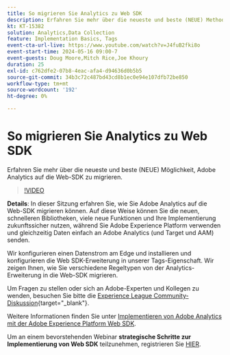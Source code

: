 ```yaml
---
title: So migrieren Sie Analytics zu Web SDK
description: Erfahren Sie mehr über die neueste und beste (NEUE) Methode zur Migration von Adobe Analytics zum Web-SDK
kt: KT-15382
solution: Analytics,Data Collection
feature: Implementation Basics, Tags
event-cta-url-live: https://www.youtube.com/watch?v=J4fuB2fki8o
event-start-time: 2024-05-16 09:00-7
event-guests: Doug Moore,Mitch Rice,Joe Khoury
duration: 25
exl-id: c762dfe2-07b8-4eac-afa4-d94636d0b5b5
source-git-commit: 34b3c72c487bd43cd8b1ec0e94e107dfb72be850
workflow-type: tm+mt
source-wordcount: '192'
ht-degree: 0%

---
```


# So migrieren Sie Analytics zu Web SDK

Erfahren Sie mehr über die neueste und beste (NEUE) Möglichkeit, Adobe Analytics auf die Web-SDK zu migrieren.

>[!VIDEO](https://video.tv.adobe.com/v/3428791/?quality=12&learn=on)

**Details**: In dieser Sitzung erfahren Sie, wie Sie Adobe Analytics auf die Web-SDK migrieren können. Auf diese Weise können Sie die neuen, schnelleren Bibliotheken, viele neue Funktionen und Ihre Implementierung zukunftssicher nutzen, während Sie Adobe Experience Platform verwenden und gleichzeitig Daten einfach an Adobe Analytics (und Target und AAM) senden.

Wir konfigurieren einen Datenstrom am Edge und installieren und konfigurieren die Web SDK-Erweiterung in unserer Tags-Eigenschaft. Wir zeigen Ihnen, wie Sie verschiedene Regeltypen von der Analytics-Erweiterung in die Web-SDK migrieren.

Um Fragen zu stellen oder sich an Adobe-Experten und Kollegen zu wenden, besuchen Sie bitte die [Experience League Community-Diskussion](https://experienceleaguecommunities.adobe.com/t5/adobe-experience-platform-data/experience-league-live-post-session-discussion-this-is-the-way/m-p/673538){target="_blank"}.

Weitere Informationen finden Sie unter [Implementieren von Adobe Analytics mit der Adobe Experience Platform Web SDK](https://experienceleague.adobe.com/en/docs/analytics/implementation/aep-edge/web-sdk/overview).

Um an einem bevorstehenden Webinar **strategische Schritte zur Implementierung von Web SDK** teilzunehmen, registrieren Sie [HIER](https://engage.adobe.com/step_by_step_guide_implement.html).
